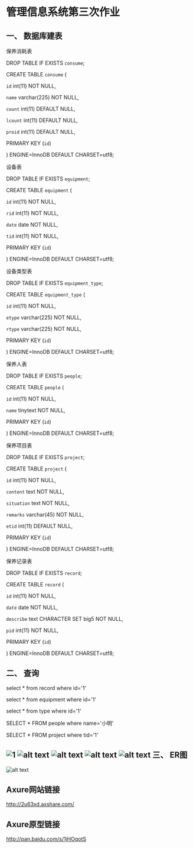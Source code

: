 管理信息系统第三次作业
====================
一、	数据库建表
---------------
保养消耗表

DROP TABLE IF EXISTS `consume`;

CREATE TABLE `consume` (

  `id` int(11) NOT NULL,
  
  `name` varchar(225) NOT NULL,
  
  `count` int(11) DEFAULT NULL,
  
  `lcount` int(11) DEFAULT NULL,
  
  `proid` int(11) DEFAULT NULL,
  
 PRIMARY KEY (`id`)
 
) ENGINE=InnoDB DEFAULT CHARSET=utf8;

设备表

DROP TABLE IF EXISTS `equipment`;

CREATE TABLE `equipment` ( 

  `id` int(11) NOT NULL,
  
  `rid` int(11) NOT NULL,
  
  `date` date NOT NULL,
  
  `tid` int(11) NOT NULL,
  
  PRIMARY KEY (`id`)
  
) ENGINE=InnoDB DEFAULT CHARSET=utf8;

设备类型表

DROP TABLE IF EXISTS `equipment_type`;

CREATE TABLE `equipment_type` (

  `id` int(11) NOT NULL, 
  
  `etype` varchar(225) NOT NULL,
  
  `rtype` varchar(225) NOT NULL,
  
  PRIMARY KEY (`id`)
  
) ENGINE=InnoDB DEFAULT CHARSET=utf8;

保养人表

DROP TABLE IF EXISTS `people`;

CREATE TABLE `people` (

  `id` int(11) NOT NULL,
  
  `name` tinytext NOT NULL,
  
  PRIMARY KEY (`id`)
  
) ENGINE=InnoDB DEFAULT CHARSET=utf8;

保养项目表

DROP TABLE IF EXISTS `project`;

CREATE TABLE `project` (

  `id` int(11) NOT NULL,
  
  `content` text NOT NULL,
  
  `situation` text NOT NULL,
  
  `remarks` varchar(45) NOT NULL,
  
  `etid` int(11) DEFAULT NULL,
  
  PRIMARY KEY (`id`)
  
) ENGINE=InnoDB DEFAULT CHARSET=utf8;

保养记录表

DROP TABLE IF EXISTS `record`;

CREATE TABLE `record` (

  `id` int(11) NOT NULL,
  
  `date` date NOT NULL,
  
  `describe` text CHARACTER SET big5 NOT NULL,
  
  `pid` int(11) NOT NULL,
  
  PRIMARY KEY (`id`)
  
) ENGINE=InnoDB DEFAULT CHARSET=utf8;

二、	查询
---------
select * from record where id='1'

select * from equipment where id='1'

select * from type where id='1'

SELECT * FROM people where name='小明'

SELECT * FROM project where tid='1'


![1](https://cloud.githubusercontent.com/assets/16081097/19418450/a277da3e-93f6-11e6-8b66-dbb64707cef2.jpg)
![alt text](/path/to/2.png "Title")
![alt text](/path/to/3.png "Title")
![alt text](/path/to/4.png "Title")
![alt text](/path/to/5.png "Title")
三、	ER图
----------
![alt text](/path/to/er.png "Title")

Axure网站链接
------------
http://2u63xd.axshare.com/

Axure原型链接
------------
http://pan.baidu.com/s/1jHOqotS

